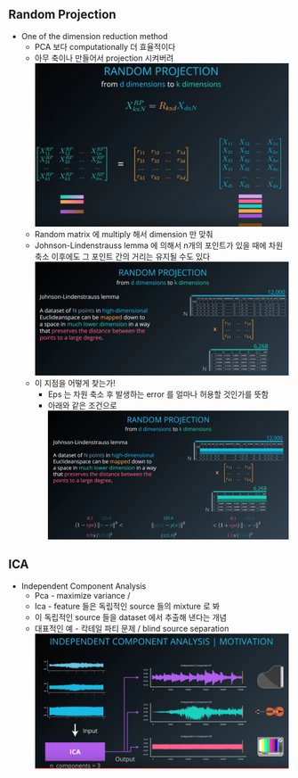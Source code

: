 ## Random Projection
* One of the dimension reduction method
	* PCA 보다 computationally 더 효율적이다
	* 아무 축이나 만들어서 projection 시켜버려
	![rp](image/8_1.png "rp")
	* Random matrix 에 multiply 해서 dimension 만 맞춰
	* Johnson-Lindenstrauss lemma 에 의해서 n개의 포인트가 있을 때에 차원 축소 이후에도 그 포인트 간의 거리는 유지될 수도 있다
	![rp](image/8_2.png "rp")
	* 이 지점을 어떻게 찾는가!
		* Eps 는 차원 축소 후 발생하는 error 를 얼마나 허용할 것인가를 뜻함
		* 아래와 같은 조건으로
		![rp](image/8_3.png "rp")

## ICA
* Independent Component Analysis
	* Pca - maximize variance / 
	* Ica - feature 들은 독립적인 source 들의 mixture 로 봐
	* 이 독립적인 source 들을 dataset 에서 추출해 낸다는 개념
	* 대표적인 예 - 칵테일 파티 문제 / blind source separation
	![ica_concept](image/8_4.png "ica_concept")